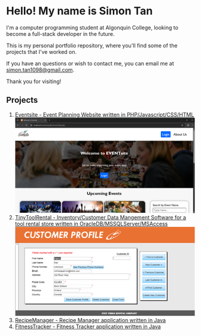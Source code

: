 # Hello! My name is Simon Tan
I'm a computer programming student at Algonquin College, looking to become a full-stack developer in the future.

This is my personal portfolio repository, where you'll find some of the projects that I've worked on.

If you have an questions or wish to contact me, you can email me at simon.tan1098@gmail.com.

Thank you for visiting!

## Projects
<ol>
  <li>
    <a href="https://github.com/SimonTan98/Eventsite">Eventsite - Event Planning Website written in PHP/Javascript/CSS/HTML</a>
    <img src="./images/EventsiteHomepage.png" alt="Homepage of Eventsite" title="Eventsite Homepage">
  </li>
  <li>
    <a href="https://github.com/SimonTan98/TinyToolRental">TinyToolRental - Inventory/Customer Data Mangement Software for a tool rental store written in OracleDB/MSSQLServer/MSAccess</a>
    <img src="./images/ToolRentalDB.png" alt="TinyToolRental Customer Form" title="TinyToolRental Customer Form">
  </li>
  <li>
    <a href="https://github.com/SimonTan98/RecipeManager">RecipeManager - Recipe Manager application written in Java</a>
  </li>
  <li>
    <a href="https://github.com/SimonTan98/FitnessTracker">FitnessTracker - Fitness Tracker application written in Java</a>
  </li>
</ol>

